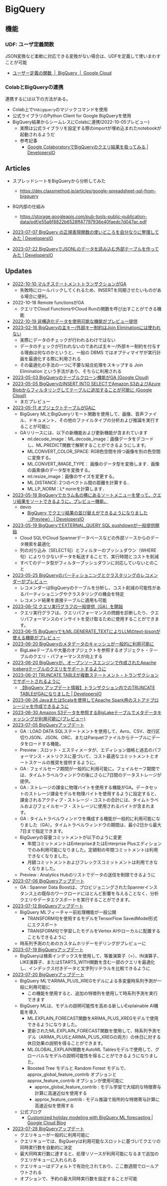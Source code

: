 # BigQuery

## 機能

### UDF: ユーザ定義関数

JSON変換など柔軟に対応できる変換がない場合は、UDFを定義して使いまわすことが可能

- [ユーザー定義の関数  |  BigQuery  |  Google Cloud](https://cloud.google.com/bigquery/docs/reference/standard-sql/user-defined-functions?hl=ja)

### ColabとBigQueryの連携

連携するには以下の方法がある。

- Colab上で`%%bigquery`のマジックコマンドを使用
- 公式ライブラリのPython Client for Google BigQueryを使用
- BigQuery結果からシームレスにColabに連携(2022-10-05プレビュー)
  - 実際は公式ライブラリを設定する際のimportが埋め込まれたnotebookが起動されるようだ
  - 参考記事
    - [Google ColaboratoryでBigQueryのクエリ結果を扱ってみる | DevelopersIO](https://dev.classmethod.jp/articles/bq_colab/)

## Articles

- スプレッドシートをBigQueryから分析してみた
  - https://dev.classmethod.jp/articles/google-spreadsheet-sql-from-bigquery

- BQ内部の仕組み
  - https://storage.googleapis.com/pub-tools-public-publication-data/pdf/e55a6f8822b6528ff47797936e40faedc7d047ac.pdf

- [2023-07-07 BigQuery の正規表現関数の使いどころを自分なりに整理してみた | DevelopersIO](https://dev.classmethod.jp/articles/bigquery-regexp-usage/)
- [2023-07-22 BigQueryでJSONLのデータを読み込む外部テーブルを作ってみた | DevelopersIO](https://dev.classmethod.jp/articles/create-bigquery-jsonl-external-table/)

## Updates

- [2022-10-10 マルチステートメントトランザクションがGA](https://dev.classmethod.jp/articles/bigquery-mutistatement-transaction-ga/)
  - 失敗時にロールバックしてくれるため、INSERTを同期させたいものがある場合に便利。
- 2022-10-18 Remote functionsがGA
  - クエリでCloud FunctionsやCloud Runの関数を呼び出すことができる機能
- [2022-10-19 非構造化データを使用可能な機能がプレビュー提供](https://cloud.google.com/blog/products/data-analytics/how-to-manage-and-process-unstructured-data-in-bigquery?hl=en)
- [2023-02-16 BigQueryの主キー/外部キー制約はJoin Eliminationには使われない](https://qiita.com/abe_masanori/items/c19cf240fa3eaeeff44c)
  - 実際にデータのチェックが行われるわけではない
  - データのチェックが行われないのであれば主キー/外部キー制約を付与する理由は何なのかというと、一般の DBMS ではオプティマイザが実行計画を最適化する際に利用される
  - その最適化の手法の一つに不要な結合処理をスキップする Join Elimination という手法があり、そちらに利用される
- [2023-05-03 BigQueryのテーブルクローン機能がGA (Google Cloud)](https://cloud.google.com/bigquery/docs/release-notes#May_03_2023)
- [2023-05-05 BigQueryのINSERT INTO SELECTでAmazon S3およびAzure Blobからフィルタリングしてテーブルに追加することが可能に (Google Cloud)](https://cloud.google.com/bigquery/docs/release-notes#May_05_2023)
  - まだプレビュー
- [2023-05-11 オブジェクトテーブルがGAに](https://cloud.google.com/bigquery/docs/release-notes#May_11_2023)
  - BigQuery MLとBigQueryリモート関数を使用して、画像、音声ファイル、ドキュメント、その他のファイルタイプの分析および推論を実行することが可能に
  - GAリリースには、以下の新機能および更新機能が含まれています
    - ml.decode_image：ML.decode_image：画像データをデコードし、ML.PREDICT関数で解釈することができるようにします。
    - ML.CONVERT_COLOR_SPACE: RGB色空間を持つ画像を別の色空間に変換する。
    - ML.CONVERT_IMAGE_TYPE： 画像のデータ型を変換します．画像の画素値のデータ型を変換する。
    - ml.resize_image：画像のサイズを変更する。
    - ML.DISTANCE: 2つのベクトル間の距離を計算する．
    - ML.LP_NORM：Lᵖ normを計算します．
- [2023-05-18 BigQueryでカラム名の横にあるソートメニューを使って、クエリ結果をソートできるように。プレビュー機能。](https://cloud.google.com/bigquery/docs/release-notes#May_18_2023)
  - devio
    - [BigQuery でクエリ結果の並び替えができるようになりました（Preview） | DevelopersIO](https://dev.classmethod.jp/articles/bigquery-sort-query-results/)
- [2023-05-19 BigQueryでEXTERNAL_QUERY SQL pushdownが一般提供開始](https://cloud.google.com/bigquery/docs/release-notes#May_19_2023)
  - Cloud SQLやCloud Spannerデータベースなどの外部ソースからのデータ検索を最適化
  - 列の刈り込み（SELECT句）とフィルターのプッシュダウン（WHERE句）によりり少ないデータを転送することで、実行時間とコストを削減
  - すべてのデータ型がフィルタープッシュダウンに対応していないとのこと
- [2023-05-25 BigQueryのパーティショニングとクラスタリングのレコメンダーがプレビュー](https://cloud.google.com/bigquery/docs/release-notes#May_25_2023)
  - レコメンダーはBigQueryのテーブルを分析し、コスト削減の可能性があるパーティショニングやクラスタリングの機会を特定
  - レコメンド結果を直接テーブルに適用も可能
- [2023-06-12 クエリ実行グラフの一般提供（GA）を開始](https://cloud.google.com/bigquery/docs/release-notes#June_12_2023)
  - クエリ実行グラフは、クエリパフォーマンスの問題を診断したり、クエリパフォーマンスのインサイトを受け取るために使用することができます。
- [2023-06-15 BigQueryでもML.GENERATE_TEXTによりLLMのtext-bisonが使える機能がプレビュー](https://cloud.google.com/bigquery/docs/release-notes#June_15_2023)
- [2023-06-20 BigQueryのメタデータのキャッシュが一般的に利用可能に](https://cloud.google.com/bigquery/docs/release-notes#June_20_2023)
  - BigLakeテーブルや大量のオブジェクトを参照するオブジェクト・テーブルのクエリ・パフォーマンスが向上する
- [2023-06-20 BigQueryが、オープンソースエンジンで作成されたApache Icebergテーブルのクエリをサポートするように](https://cloud.google.com/bigquery/docs/release-notes#June_20_2023)
- [2023-06-21 TRUNCATE TABLEが複数ステートメント・トランザクションでサポートされるように](https://cloud.google.com/bigquery/docs/release-notes#June_21_2023)
  - [【BigQuery アップデート情報】トランザクション内でのTRUNCATE TABLEがGAになりました | DevelopersIO](https://dev.classmethod.jp/articles/truncate-table/)
- [2023-06-26 JavaまたはScalaを使用してApache Spark用のストアドプロシージャを作成できるように](https://cloud.google.com/bigquery/docs/release-notes#June_26_2023)
- [2023-06-30 Amazon S3データを参照するBigLakeテーブルでメタデータキャッシングが利用可能に(プレビュー)](https://cloud.google.com/bigquery/docs/release-notes#June_30_2023)
- [2023-07-05 BigQueryアップデート](https://cloud.google.com/release-notes#July_11_2023)
  - GA : LOAD DATA SQLステートメントを使用して、Avro、CSV、改行区切りJSON、JSON、ORC、またはParquetファイルからテーブルにデータをロードする機能。
  - Preview : スロット・エスティメータが、エディション価格と過去のパフォーマンス・メトリクスに基づいて、コスト最適なコミットメントとオートスケールの推奨を提供するように。
  - GA : フェイルセーフ期間が一般的に利用可能に。フェイルセーフ期間では、タイムトラベルウィンドウの後にさらに7日間のデータストレージが提供。
  - GA : ストレージの課金に物理バイトを使用する機能がGA。データセットのストレージ課金モデルを物理バイトを使用するように設定すると、課金されるアクティブ・ストレージ・コストの合計には、タイムトラベルおよびフェイルセーフ・ストレージに使用されるバイトが含まれます。
  - GA : タイムトラベルウィンドウを構成する機能が一般的に利用可能になりました（GA）。タイムトラベルウィンドウの期間は、最小2日から最大7日まで指定できます。
  - BigQueryの容量コミットメントが以下のように変更
    - 年間コミットメントはEnterpriseまたはEnterprise Plusエディションでのみ利用可能になりました。定額制の年間コミットメントは利用できなくなりました。
    - 月額コミットメントおよびフレックスコミットメントは利用できなくなりました。
  - Preview : Analytics Hubのリストでデータの送信を制限できるように
- [2023-07-06 BigQueryアップデート](https://cloud.google.com/release-notes#July_06_2023)
  - GA : Spanner Data Boostは、プロビジョニングされたSpannerインスタンス上の既存のワークロードにほとんど影響を与えることなく、分析クエリやデータエクスポートを実行することができます。
- [2023-07-12 BigQueryアップデート](https://cloud.google.com/release-notes#July_12_2023)
  - BigQuery MLフィーチャー前処理機能が一般公開
    - TRANSFORM句を使用するモデルをTensorFlow SavedModel形式にエクスポート
    - TRANSFORM句で学習したモデルをVertex AIやローカルに配置することもできるように
  - 時系列予測のためのカスタムホリデーモデリングがプレビューに
- [2023-07-19 BigQueryアップデート](https://cloud.google.com/bigquery/docs/release-notes#July_19_2023)
  - BigQueryは検索インデックスを使用して、等置演算子（=）、IN演算子、LIKE演算子、またはSTARTS_WITH関数を含む一部のクエリを最適化し、インデックス付きデータと文字列リテラルを比較できるように
- [2023-07-20 BigQueryアップデート](https://cloud.google.com/bigquery/docs/release-notes#July_19_2023)
  - BigQuery MLでARIMA_PLUS_XREGモデルによる多変量時系列予測が一般に利用可能に
    - この機能を使用すると、追加の特徴列を使用して時系列予測を実行できます
  - BigQuery MLは、モデルの説明可能性を高める新しいExplainable AI機能を導入
    - ML.EXPLAIN_FORECAST関数をARIMA_PLUS_XREGモデルで使用できるようになりました。
    - 更新されたML.EXPLAIN_FORECAST関数を使用して、時系列予測モデル（ARIMA_PLUSとARIMA_PLUS_XREGの両方）の休日に対する休日効果の説明を得ることができます。
    - ML.GLOBAL_EXPLAIN関数をAutoML Tablesモデルで使用して、グローバルなモデルの説明可能性を得ることができるようになりました。
    - Boosted Tree モデルと Random Forest モデルで、approx_global_feature_contrib オプションと approx_feature_contrib オプションが使用可能に
      - approx_global_feature_contrib : モデル学習で大域的な特徴寄与計算に高速近似を使用する
      - approx_feature_contrib : モデル推論で局所的な特徴寄与計算に高速近似を使用する
  - 公式ブログ
    - [Customized holiday modeling with BigQuery ML forecasting | Google Cloud Blog](https://cloud.google.com/blog/products/data-analytics/customized-holiday-modeling-with-bigquery-ml-forecasting/?hl=en)
- [2023-07-28 BigQueryアップデート](https://cloud.google.com/bigquery/docs/release-notes#July_28_2023)
  - クエリキューが一般的に利用可能に
  - クエリキューでは、BigQueryは利用可能なスロットに基づいてクエリの同時実行数を自動的に決定
  - 最大同時実行数に達すると、処理リソースが利用可能になるまで追加のクエリがキューに入れられる
  - クエリキューはデフォルトで有効化されており、ここ数週間でロールアウトされる
  - オプションで、予約の最大同時実行数を設定することが可能